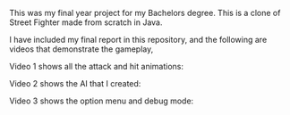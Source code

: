 This was my final year project for my Bachelors degree. This is a clone of Street Fighter made from scratch in Java. 

I have included my final report in this repository, and the following are videos that demonstrate the gameplay,

Video 1 shows all the attack and hit animations: 

Video 2 shows the AI that I created:

Video 3 shows the option menu and debug mode:
